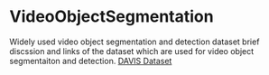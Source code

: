 # VideoObjectSegmentation
Widely used video object segmentation and detection dataset
brief discssion and links of the dataset which are used for video object segmentaiton and detection. 
[DAVIS Dataset](https://davischallenge.org/) 
